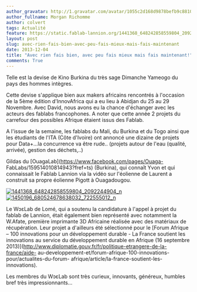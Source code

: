 ```yaml
---
author_gravatar: http://1.gravatar.com/avatar/1055c2d168d9878befb9c8810eda96dc?s=96&d=mm&r=g
author_fullname: Morgan Richomme
author: colvert
tags: Actualité
feature: https://static.fablab-lannion.org/1441368_648242858559804_2092244904_n.jpg
layout: post
slug: avec-rien-fais-bien-avec-peu-fais-mieux-mais-fais-maintenant
date: 2013-12-04
title: "Avec rien fais bien, avec peu fais mieux mais fais maintenant!"
comments: True
---
```

Telle est la devise de Kino Burkina du très sage Dimanche Yameogo du pays des
hommes intègres.

Cette devise s'applique bien aux makers africains rencontrés à l'occasion de
la 5ème édition d'InnovAfrica qui a eu lieu à Abidjan du 25 au 29 Novembre.
Avec David, nous avons eu la chance d'échanger avec les acteurs des fablabs
francophones. A noter que cette année 2 projets du carrefour des possibles
Afrique étaient issus des Fablab.

A l'issue de la semaine, les fablabs du Mali, du Burkina et du Togo ainsi que
les étudiants de l'ITA (Côte d'Ivoire) ont annoncé une dizaine de projets pour
Data+…la concurrence va être rude.. (projets autour de l'eau (qualité,
arrivée), gestion des déchets,..)

Gildas du [OuagaLab](https://www.facebook.com/pages/Ouaga-
FabLabs/159514010814943?fref=ts) (Burkina), qui connaît Yvon et qui
connaissait le Fablab Lannion via la vidéo sur l'éolienne de Laurent a
construit sa propre éolienne Pigott à Ouagadougou.

[![1441368_648242858559804_2092244904_n](https://static.fablab-lannion.org/1441368_648242858559804_2092244904_n.jpg)](https://static.fablab-lannion.org/1441368_648242858559804_2092244904_n.jpg)[![1450196_680524678638032_722555012_n](https://static.fablab-lannion.org/1450196_680524678638032_722555012_n.jpg)](https://static.fablab-lannion.org/1450196_680524678638032_722555012_n.jpg)

Le WɔɛLab de Lomé, qui a soutenu la candidature à l'appel à projet du fablab
de Lannion, était également bien représenté avec notamment la W.Afate,
première imprimante 3D Africaine réalisée avec des matériaux de récupération.
Leur projet a d'ailleurs été sélectionné pour le [Forum Afrique – 100
innovations pour un développement durable - La France soutient les innovations
au service du développement durable en Afrique (16 septembre
2013)](http://www.diplomatie.gouv.fr/fr/politique-etrangere-de-la-france/aide-
au-developpement-et/forum-afrique-100-innovations-pour/actualites-du-forum-
afrique/article/la-france-soutient-les-innovations).

Les membres du WɔɛLab sont très curieux, innovants, généreux, humbles bref
très impressionnants…




